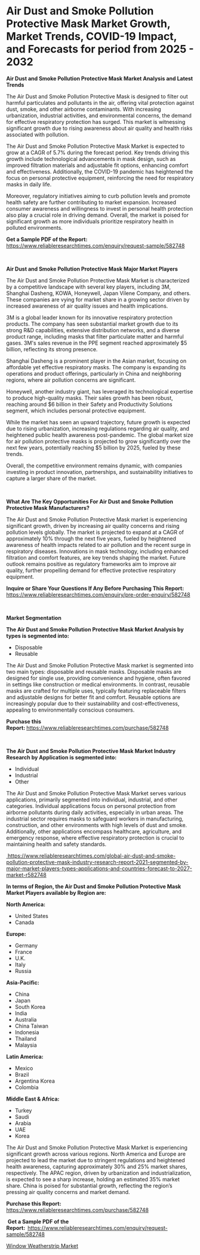 <p><h1>Air Dust and Smoke Pollution Protective Mask Market Growth, Market Trends, COVID-19 Impact, and Forecasts for period from 2025 - 2032</h1></p><p><strong>Air Dust and Smoke Pollution Protective Mask Market Analysis and Latest Trends</strong></p>
<p><p>The Air Dust and Smoke Pollution Protective Mask is designed to filter out harmful particulates and pollutants in the air, offering vital protection against dust, smoke, and other airborne contaminants. With increasing urbanization, industrial activities, and environmental concerns, the demand for effective respiratory protection has surged. This market is witnessing significant growth due to rising awareness about air quality and health risks associated with pollution.</p><p>The Air Dust and Smoke Pollution Protective Mask Market is expected to grow at a CAGR of 5.7% during the forecast period. Key trends driving this growth include technological advancements in mask design, such as improved filtration materials and adjustable fit options, enhancing comfort and effectiveness. Additionally, the COVID-19 pandemic has heightened the focus on personal protective equipment, reinforcing the need for respiratory masks in daily life.</p><p>Moreover, regulatory initiatives aiming to curb pollution levels and promote health safety are further contributing to market expansion. Increased consumer awareness and willingness to invest in personal health protection also play a crucial role in driving demand. Overall, the market is poised for significant growth as more individuals prioritize respiratory health in polluted environments.</p></p>
<p><strong>Get a Sample PDF of the Report:&nbsp;</strong> <a href="https://www.reliableresearchtimes.com/enquiry/request-sample/582748?utm_campaign=3028&utm_medium=2&utm_source=Github&utm_content=ia&utm_term=23032025&utm_id=air-dust-and-smoke-pollution-protective-mask">https://www.reliableresearchtimes.com/enquiry/request-sample/582748</a></p>
<p>&nbsp;</p>
<p><strong>Air Dust and Smoke Pollution Protective Mask Major Market Players</strong></p>
<p><p>The Air Dust and Smoke Pollution Protective Mask Market is characterized by a competitive landscape with several key players, including 3M, Shanghai Dasheng, KOWA, Honeywell, Japan Vilene Company, and others. These companies are vying for market share in a growing sector driven by increased awareness of air quality issues and health implications.</p><p>3M is a global leader known for its innovative respiratory protection products. The company has seen substantial market growth due to its strong R&D capabilities, extensive distribution networks, and a diverse product range, including masks that filter particulate matter and harmful gases. 3M's sales revenue in the PPE segment reached approximately $5 billion, reflecting its strong presence.</p><p>Shanghai Dasheng is a prominent player in the Asian market, focusing on affordable yet effective respiratory masks. The company is expanding its operations and product offerings, particularly in China and neighboring regions, where air pollution concerns are significant.</p><p>Honeywell, another industry giant, has leveraged its technological expertise to produce high-quality masks. Their sales growth has been robust, reaching around $6 billion in their Safety and Productivity Solutions segment, which includes personal protective equipment.</p><p>While the market has seen an upward trajectory, future growth is expected due to rising urbanization, increasing regulations regarding air quality, and heightened public health awareness post-pandemic. The global market size for air pollution protective masks is projected to grow significantly over the next few years, potentially reaching $5 billion by 2025, fueled by these trends.</p><p>Overall, the competitive environment remains dynamic, with companies investing in product innovation, partnerships, and sustainability initiatives to capture a larger share of the market.</p></p>
<p>&nbsp;</p>
<p><strong>What Are The Key Opportunities For Air Dust and Smoke Pollution Protective Mask Manufacturers?</strong></p>
<p><p>The Air Dust and Smoke Pollution Protective Mask market is experiencing significant growth, driven by increasing air quality concerns and rising pollution levels globally. The market is projected to expand at a CAGR of approximately 10% through the next five years, fueled by heightened awareness of health impacts related to air pollution and the recent surge in respiratory diseases. Innovations in mask technology, including enhanced filtration and comfort features, are key trends shaping the market. Future outlook remains positive as regulatory frameworks aim to improve air quality, further propelling demand for effective protective respiratory equipment.</p></p>
<p><strong>Inquire or Share Your Questions If Any Before Purchasing This Report:</strong> <a href="https://www.reliableresearchtimes.com/enquiry/pre-order-enquiry/582748?utm_campaign=3028&utm_medium=2&utm_source=Github&utm_content=ia&utm_term=23032025&utm_id=air-dust-and-smoke-pollution-protective-mask">https://www.reliableresearchtimes.com/enquiry/pre-order-enquiry/582748</a></p>
<p>&nbsp;</p>
<p><strong>Market Segmentation</strong></p>
<p><strong>The Air Dust and Smoke Pollution Protective Mask Market Analysis by types is segmented into:</strong></p>
<p><ul><li>Disposable</li><li>Reusable</li></ul></p>
<p><p>The Air Dust and Smoke Pollution Protective Mask market is segmented into two main types: disposable and reusable masks. Disposable masks are designed for single use, providing convenience and hygiene, often favored in settings like construction or medical environments. In contrast, reusable masks are crafted for multiple uses, typically featuring replaceable filters and adjustable designs for better fit and comfort. Reusable options are increasingly popular due to their sustainability and cost-effectiveness, appealing to environmentally conscious consumers.</p></p>
<p><strong>Purchase this Report:&nbsp;</strong><a href="https://www.reliableresearchtimes.com/purchase/582748?utm_campaign=3028&utm_medium=2&utm_source=Github&utm_content=ia&utm_term=23032025&utm_id=air-dust-and-smoke-pollution-protective-mask">https://www.reliableresearchtimes.com/purchase/582748</a></p>
<p>&nbsp;</p>
<p><strong>The Air Dust and Smoke Pollution Protective Mask Market Industry Research by Application is segmented into:</strong></p>
<p><ul><li>Individual</li><li>Industrial</li><li>Other</li></ul></p>
<p><p>The Air Dust and Smoke Pollution Protective Mask Market serves various applications, primarily segmented into individual, industrial, and other categories. Individual applications focus on personal protection from airborne pollutants during daily activities, especially in urban areas. The industrial sector requires masks to safeguard workers in manufacturing, construction, and other environments with high levels of dust and smoke. Additionally, other applications encompass healthcare, agriculture, and emergency response, where effective respiratory protection is crucial to maintaining health and safety standards.</p></p>
<p><a href="https://www.reliableresearchtimes.com/global-air-dust-and-smoke-pollution-protective-mask-industry-research-report-2021-segmented-by-major-market-players-types-applications-and-countries-forecast-to-2027-market-r582748?utm_campaign=3028&utm_medium=2&utm_source=Github&utm_content=ia&utm_term=23032025&utm_id=air-dust-and-smoke-pollution-protective-mask">&nbsp;https://www.reliableresearchtimes.com/global-air-dust-and-smoke-pollution-protective-mask-industry-research-report-2021-segmented-by-major-market-players-types-applications-and-countries-forecast-to-2027-market-r582748</a></p>
<p><strong>In terms of Region, the Air Dust and Smoke Pollution Protective Mask Market Players available by Region are:</strong></p>
<p>
    <p> <strong> North America: </strong>
        <ul>
            <li>United States</li>
            <li>Canada</li>
        </ul>
        </p> 
    <p> <strong> Europe: </strong>
        <ul>
            <li>Germany</li>
            <li>France</li>
            <li>U.K.</li>
            <li>Italy</li>
            <li>Russia</li>
        </ul>
        </p> 
    <p> <strong> Asia-Pacific: </strong>
        <ul>
            <li>China</li>
            <li>Japan</li>
            <li>South Korea</li>
            <li>India</li>
            <li>Australia</li>
            <li>China Taiwan</li>
            <li>Indonesia</li>
            <li>Thailand</li>
            <li>Malaysia</li>
        </ul>
        </p> 
    <p> <strong> Latin America: </strong>
        <ul>
            <li>Mexico</li>
            <li>Brazil</li>
            <li>Argentina Korea</li>
            <li>Colombia</li>
        </ul>
        </p> 
    <p> <strong> Middle East & Africa: </strong>
        <ul>
            <li>Turkey</li>
            <li>Saudi</li>
            <li>Arabia</li>
            <li>UAE</li>
            <li>Korea</li>
        </ul>
    </p>
    </p>
<p><p>The Air Dust and Smoke Pollution Protective Mask Market is experiencing significant growth across various regions. North America and Europe are projected to lead the market due to stringent regulations and heightened health awareness, capturing approximately 30% and 25% market shares, respectively. The APAC region, driven by urbanization and industrialization, is expected to see a sharp increase, holding an estimated 35% market share. China is poised for substantial growth, reflecting the region’s pressing air quality concerns and market demand.</p></p>
<p><strong>Purchase this Report: </strong><a href="https://www.reliableresearchtimes.com/purchase/582748?utm_campaign=3028&utm_medium=2&utm_source=Github&utm_content=ia&utm_term=23032025&utm_id=air-dust-and-smoke-pollution-protective-mask">https://www.reliableresearchtimes.com/purchase/582748</a></p>
<p>&nbsp;<strong>Get a Sample PDF of the Report:&nbsp;&nbsp;</strong><a href="https://www.reliableresearchtimes.com/enquiry/request-sample/582748?utm_campaign=3028&utm_medium=2&utm_source=Github&utm_content=ia&utm_term=23032025&utm_id=air-dust-and-smoke-pollution-protective-mask">https://www.reliableresearchtimes.com/enquiry/request-sample/582748</a></p>
<p><strong></strong></p>
<p><p><a href="https://github.com/mohmodsiason/Market-Research-Report-List-1/blob/main/window-weatherstrip-market.md?utm_campaign=3028&utm_medium=2&utm_source=Github&utm_content=ia&utm_term=23032025&utm_id=air-dust-and-smoke-pollution-protective-mask">Window Weatherstrip Market</a></p></p>